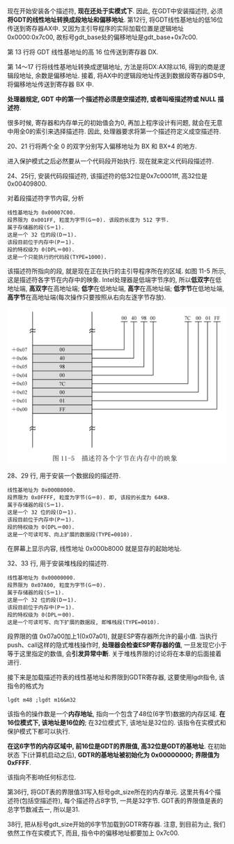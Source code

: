 现在开始安装各个描述符, **现在还处于实模式下**. 因此, 在GDT中安装描述符, 必须**将GDT的线性地址转换成段地址和偏移地址**. 第12行, 将GDT线性基地址的低16位传送到寄存器AX中. 又因为主引导程序的实际加载位置是逻辑地址0x0000:0x7c00, 故标号gdt\_base处的偏移地址是gdt\_base+0x7c00.

第 13 行将 GDT 线性基地址的高 16 位传送到寄存器 DX.

第 14～17 行将线性基地址转换成逻辑地址, 方法是将DX:AX除以16, 得到的商是逻辑段地址, 余数是偏移地址. 接着, 将AX中的逻辑段地址传送到数据段寄存器DS中, 将偏移地址传送到寄存器 BX 中.

**处理器规定, GDT 中的第一个描述符必须是空描述符, 或者叫哑描述符或 NULL 描述符**.

很多时候, 寄存器和内存单元的初始值会为0, 再加上程序设计有问题, 就会在无意中用全0的索引来选择描述符. 因此, 处理器要求将第一个描述符定义成空描述符.

20、21 行将两个全 0 的双字分别写入偏移地址为 BX 和 BX+4 的地方.

进入保护模式之后必然要从一个代码段开始执行. 现在就来定义代码段描述符.

24、25行, 安装代码段描述符, 该描述符的低32位是0x7c0001ff, 高32位是0x00409800.

对着段描述符字节内容, 分析

```
线性基地址为 0x00007C00.
段界限为 0x001FF, 粒度为字节(G＝0). 该段的长度为 512 字节.
属于存储器的段(S＝1).
这是一个 32 位的段(D＝1).
该段目前位于内存中(P＝1).
段的特权级为 0(DPL＝00).
这是一个只能执行的代码段(TYPE=1000).
```

该描述符所指向的段, 就是现在正在执行的主引导程序所在的区域. 如图 11-5 所示, 这是描述符各字节在内存中的映象. Intel处理器是低端字节序的, 所以**低双字**在低地址端, **高双字**在高地址端; **低字**在低地址端, **高字**在高地址端; **低字节**在低地址端, **高字节**在高地址端(每次操作只要按照从右向左逐字节存放).

![config](images/6.png)

28、29 行, 用于安装一个数据段的描述符.

```
线性基地址为 0x000B8000.
段界限为 0x0FFFF, 粒度为字节(G＝0). 即, 该段的长度为 64KB.
属于存储器的段(S＝1).
这是一个 32 位的段(D＝1).
该段目前位于内存中(P＝1).
段的特权级为 0(DPL＝00).
这是一个可读可写、向上扩展的数据段(TYPE=0010).
```

在屏幕上显示内容, 线性地址 0x000b8000 就是显存的起始地址.

32、33 行, 用于安装堆栈段的描述符.

```
线性基地址为 0x00000000.
段界限为 0x07A00, 粒度为字节(G＝0).
属于存储器的段(S＝1).
这是一个 32 位的段(D＝1).
该段目前位于内存中(P＝1).
段的特权级为 0(DPL＝00).
这是一个可读可写、向下扩展的数据段, 即堆栈段(TYPE=0010).
```

段界限的值 0x07a00加上1(0x07a01), 就是ESP寄存器所允许的最小值. 当执行 push、call这样的隐式堆栈操作时, **处理器会检查ESP寄存器的值**, 一旦发现它小于等于这里指定的数值, 会**引发异常中断**. 关于堆栈界限的讨论将在本章的后面接着进行.

接下来是加载描述符表的线性基地址和界限到GDTR寄存器, 这要使用lgdt指令, 该指令的格式为

```
lgdt m48 ;lgdt m16&m32
```

该指令的操作数是一个**内存地址**, 指向一个包含了48位(6字节)数据的内存区域. **在16位模式下, 该地址是16位的**; 在32位模式下, 该地址是32位的. 该指令在实模式和保护模式下都可以执行.

**在这6字节的内存区域中, 前16位是GDT的界限值, 高32位是GDT的基地址**. 在初始状态
下(计算机启动之后), **GDTR的基地址被初始化为 0x00000000; 界限值为 0xFFFF**.

该指向不影响任何标志位.

第36行, 将GDT表的界限值31写入标号gdt_size所在的内存单元. 这里共有4个描述符(包括空描述符), 每个描述符占8字节, 一共是32字节. GDT表的界限值是表的总字节数减去一, 所以是31.

38行, 把从标号gdt_size开始的6字节加载到GDTR寄存器. 注意, 到目前为止, 我们依然工作在实模式下, 而且, 指令中的偏移地址都要加上 0x7c00.